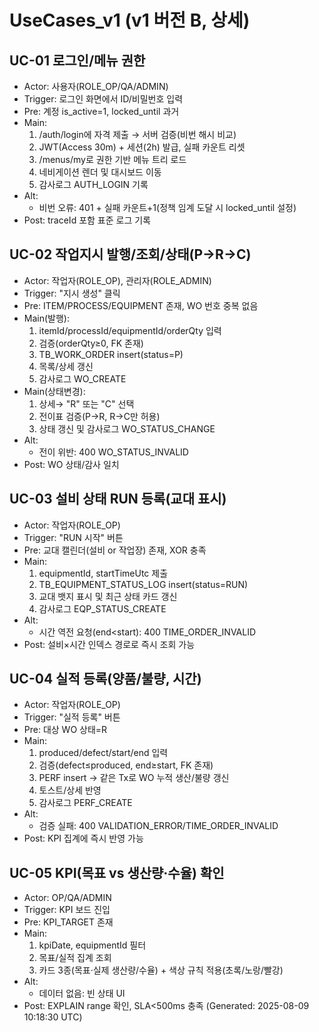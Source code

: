 # UseCases_v1 (v1 버전 B, 상세)

## UC-01 로그인/메뉴 권한
- Actor: 사용자(ROLE_OP/QA/ADMIN)
- Trigger: 로그인 화면에서 ID/비밀번호 입력
- Pre: 계정 is_active=1, locked_until 과거
- Main:
  1) /auth/login에 자격 제출 → 서버 검증(비번 해시 비교)
  2) JWT(Access 30m) + 세션(2h) 발급, 실패 카운트 리셋
  3) /menus/my로 권한 기반 메뉴 트리 로드
  4) 네비게이션 렌더 및 대시보드 이동
  5) 감사로그 AUTH_LOGIN 기록
- Alt:
  - 비번 오류: 401 + 실패 카운트+1(정책 임계 도달 시 locked_until 설정)
- Post: traceId 포함 표준 로그 기록

## UC-02 작업지시 발행/조회/상태(P→R→C)
- Actor: 작업자(ROLE_OP), 관리자(ROLE_ADMIN)
- Trigger: "지시 생성" 클릭
- Pre: ITEM/PROCESS/EQUIPMENT 존재, WO 번호 중복 없음
- Main(발행):
  1) itemId/processId/equipmentId/orderQty 입력
  2) 검증(orderQty≥0, FK 존재)
  3) TB_WORK_ORDER insert(status=P)
  4) 목록/상세 갱신
  5) 감사로그 WO_CREATE
- Main(상태변경):
  1) 상세→ "R" 또는 "C" 선택
  2) 전이표 검증(P→R, R→C만 허용)
  3) 상태 갱신 및 감사로그 WO_STATUS_CHANGE
- Alt:
  - 전이 위반: 400 WO_STATUS_INVALID
- Post: WO 상태/감사 일치

## UC-03 설비 상태 RUN 등록(교대 표시)
- Actor: 작업자(ROLE_OP)
- Trigger: "RUN 시작" 버튼
- Pre: 교대 캘린더(설비 or 작업장) 존재, XOR 충족
- Main:
  1) equipmentId, startTimeUtc 제출
  2) TB_EQUIPMENT_STATUS_LOG insert(status=RUN)
  3) 교대 뱃지 표시 및 최근 상태 카드 갱신
  4) 감사로그 EQP_STATUS_CREATE
- Alt:
  - 시간 역전 요청(end<start): 400 TIME_ORDER_INVALID
- Post: 설비×시간 인덱스 경로로 즉시 조회 가능

## UC-04 실적 등록(양품/불량, 시간)
- Actor: 작업자(ROLE_OP)
- Trigger: "실적 등록" 버튼
- Pre: 대상 WO 상태=R
- Main:
  1) produced/defect/start/end 입력
  2) 검증(defect≤produced, end≥start, FK 존재)
  3) PERF insert → 같은 Tx로 WO 누적 생산/불량 갱신
  4) 토스트/상세 반영
  5) 감사로그 PERF_CREATE
- Alt:
  - 검증 실패: 400 VALIDATION_ERROR/TIME_ORDER_INVALID
- Post: KPI 집계에 즉시 반영 가능

## UC-05 KPI(목표 vs 생산량·수율) 확인
- Actor: OP/QA/ADMIN
- Trigger: KPI 보드 진입
- Pre: KPI_TARGET 존재
- Main:
  1) kpiDate, equipmentId 필터
  2) 목표/실적 집계 조회
  3) 카드 3종(목표·실제 생산량/수율) + 색상 규칙 적용(초록/노랑/빨강)
- Alt:
  - 데이터 없음: 빈 상태 UI
- Post: EXPLAIN range 확인, SLA<500ms 충족
(Generated: 2025-08-09 10:18:30 UTC)
